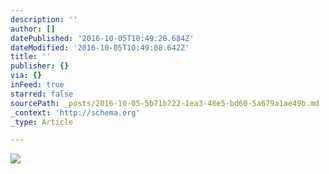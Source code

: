 ```yaml
---
description: ''
author: []
datePublished: '2016-10-05T10:49:28.684Z'
dateModified: '2016-10-05T10:49:08.642Z'
title: ''
publisher: {}
via: {}
inFeed: true
starred: false
sourcePath: _posts/2016-10-05-5b71b722-1ea3-48e5-bd60-5a679a1ae49b.md
_context: 'http://schema.org'
_type: Article

---
```

![](https://the-grid-user-content.s3-us-west-2.amazonaws.com/572acba8-deb2-4aa6-a66c-e290984db568.png)